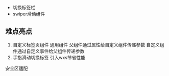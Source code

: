 - 切换标签栏
- swiper滑动组件





## 难点亮点
1. 自定义标签页组件  通用组件
   父组件通过属性给自定义组件传递参数
   自定义组件通过自定义事件给父组件传递参数
2. 手指滑动切换标签
   引入wxs节省性能
   
安全区适配